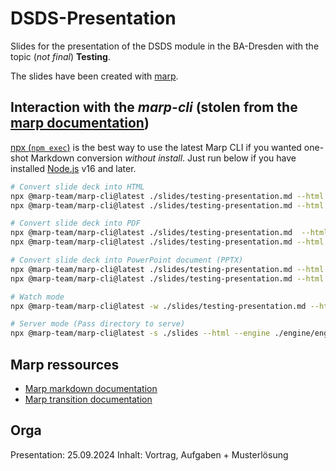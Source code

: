 # DSDS-Presentation

Slides for the presentation of the DSDS module in the BA-Dresden with the
topic (_not final_) **Testing**.

The slides have been created with [marp](https://marp.app/).

## Interaction with the _marp-cli_ (stolen from the [marp documentation](https://github.com/marp-team/marp-cli))

[npx (`npm exec`)](https://docs.npmjs.com/cli/v7/commands/npx) is the best way to
use the latest Marp CLI if you wanted one-shot Markdown conversion
_without install_. Just run below if you have
installed [Node.js](https://nodejs.org/) v16 and later.

```bash
# Convert slide deck into HTML
npx @marp-team/marp-cli@latest ./slides/testing-presentation.md --html --allow-local-files --engine ./engine/engine.js
npx @marp-team/marp-cli@latest ./slides/testing-presentation.md --html --allow-local-files -o output.html --engine ./engine/engine.js

# Convert slide deck into PDF
npx @marp-team/marp-cli@latest ./slides/testing-presentation.md  --html --allow-local-files --pdf --engine ./engine/engine.js
npx @marp-team/marp-cli@latest ./slides/testing-presentation.md --html --allow-local-files -o output.pdf --engine ./engine/engine.js

# Convert slide deck into PowerPoint document (PPTX)
npx @marp-team/marp-cli@latest ./slides/testing-presentation.md --html --allow-local-files --pptx --engine ./engine/engine.js
npx @marp-team/marp-cli@latest ./slides/testing-presentation.md --html --allow-local-files -o output.pptx --engine ./engine/engine.js

# Watch mode
npx @marp-team/marp-cli@latest -w ./slides/testing-presentation.md --html --engine ./engine/engine.js

# Server mode (Pass directory to serve)
npx @marp-team/marp-cli@latest -s ./slides --html --engine ./engine/engine.js
```

## Marp ressources

- [Marp markdown documentation](https://marpit.marp.app/markdown)
- [Marp transition documentation](https://github.com/marp-team/marp-cli/blob/main/docs/bespoke-transitions/README.md#built-in-transition)

## Orga

Presentation: 25.09.2024
Inhalt: Vortrag, Aufgaben + Musterlösung
